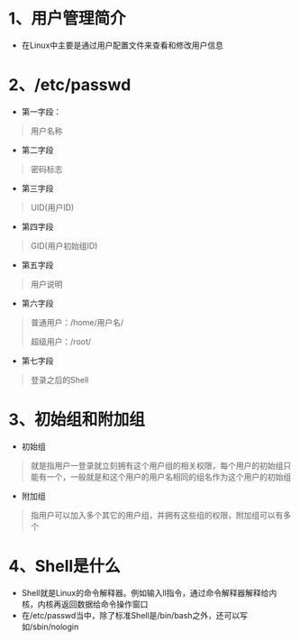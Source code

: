 # 1、用户管理简介

- 在Linux中主要是通过用户配置文件来查看和修改用户信息

# 2、/etc/passwd

- 第一字段：

> 用户名称

- 第二字段

> 密码标志

- 第三字段

> UID(用户ID)

- 第四字段

> GID(用户初始组ID)

- 第五字段

> 用户说明

- 第六字段

> 普通用户：/home/用户名/
>
> 超级用户：/root/

- 第七字段

> 登录之后的Shell

# 3、初始组和附加组

- 初始组

> 就是指用户一登录就立刻拥有这个用户组的相关权限，每个用户的初始组只能有一个，一般就是和这个用户的用户名相同的组名作为这个用户的初始组

- 附加组

> 指用户可以加入多个其它的用户组，并拥有这些组的权限，附加组可以有多个

# 4、Shell是什么

- Shell就是Linux的命令解释器。例如输入ll指令，通过命令解释器解释给内核，内核再返回数据给命令操作窗口
- 在/etc/passwd当中，除了标准Shell是/bin/bash之外，还可以写如/sbin/nologin